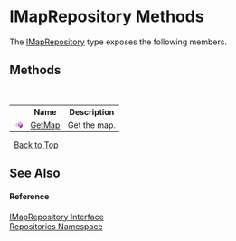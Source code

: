 # IMapRepository Methods
 

The <a href="d8800360-48e1-915d-6bc7-36855a7cbbd0">IMapRepository</a> type exposes the following members.


## Methods
&nbsp;<table><tr><th></th><th>Name</th><th>Description</th></tr><tr><td>![Public method](media/pubmethod.gif "Public method")</td><td><a href="7e1966da-0886-c1e3-28f0-e05a099a1ea9">GetMap</a></td><td>
Get the map.</td></tr></table>&nbsp;
<a href="#imaprepository-methods">Back to Top</a>

## See Also


#### Reference
<a href="d8800360-48e1-915d-6bc7-36855a7cbbd0">IMapRepository Interface</a><br /><a href="e0edd2e7-f86c-850a-35e3-670eb5412ec9">Repositories Namespace</a><br />
